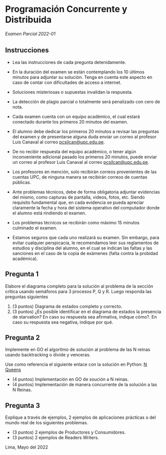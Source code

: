 # Programación Concurrente y Distribuida

###### Examen Parcial 2022-01

## Instrucciones

* Lea las instrucciones de cada pregunta detenidamente.

* En la duración del examen se están contemplando los 10 últimos minutos para
	adjuntar su solución. Tenga en cuenta este aspecto en caso de contar con
	dificultades de acceso a internet.

* Soluciones misteriosas o supuestas invalidan la respuesta.

* La detección de plagio parcial o totalmente será penalizado con cero de nota.

* Cada examen cuenta con un equipo académico, el cual estará conectado durante
	los primeros 20 minutos del examen.

* El alumno debe dedicar los primeros 20 minutos a revisar las preguntas del
	examen y de presentarse alguna duda enviar un correo al profesor Luis Canaval
	al correo pcsilcan@upc.edu.pe.

* De no recibir respuesta del equipo académico, o tener algún inconveniente
	adicional pasado los primeros 20 minutos, puede enviar un correo al profesor
	Luis Canaval al correo pcsilcan@upc.edu.pe.

* Los profesores en mención, solo recibirán correos provenientes de las cuentas
	UPC, de ninguna manera se recibirán correos de cuentas públicas.

* Ante problemas técnicos, debe de forma obligatoria adjuntar evidencias del
	mismo, como capturas de pantalla, videos, fotos, etc. Siendo requisito
	fundamental que, en cada evidencia se pueda apreciar claramente la fecha y
	hora del sistema operativo del computador donde el alumno está rindiendo el
	examen.

* Los problemas técnicos se recibirán como máximo 15 minutos culminado el
	examen.

* Estamos seguros que cada uno realizará su examen. Sin embargo, para evitar
	cualquier perspicacia, le recomendamos leer sus reglamentos de estudios y
	disciplina del alumno, en el cual se indican las faltas y las sanciones en el
	caso de la copia de exámenes (falta contra la probidad académica).
  
## Pregunta 1

Elabore el diagrama completo para la solución al problema de la sección crítica
usando semáforos para 3 procesos P, Q y R. Luego responda las preguntas siguientes

1. (3 puntos) Diagrama de estados completo y correcto.
2. (3 puntos) ¿Es posible identificar en el diagrama de estados la presencia de
              starvation?
              En caso su respuesta sea afirmativa, indique cómo?.
              En caso su respuesta sea negativa, indique por qué.

## Pregunta 2

Implemente en GO el algoritmo de solución al problema de las N reinas usando
backtracking o divide y venceras.

Use como referencia el siguiente enlace con la solución en Python:
[N Queens](https://github.com/lmcanavals/acomplex/blob/main/02_02_backtracking_nqueens.ipynb)

* (4 puntos) Implementación en GO de soución a N reinas.
* (4 puntos) Implementación de manera concurrente de la solución a las N Reinas.

## Pregunta 3

Explique a través de ejemplos, 2 ejemplos de aplicaciones prácticas o del mundo
real de los siguientes problemas.

* (3 puntos) 2 ejemplos de Productores y Consumidores.
* (3 puntos) 2 ejemplos de Readers Writers.

Lima, Mayo del 2022
